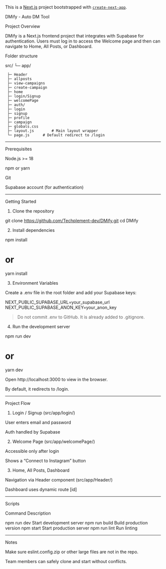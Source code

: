 This is a [Next.js](https://nextjs.org) project bootstrapped with [`create-next-app`](https://github.com/vercel/next.js/tree/canary/packages/create-next-app).

DMify - Auto DM Tool

Project Overview

DMify is a Next.js frontend project that integrates with Supabase for authentication.
Users must log in to access the Welcome page and then can navigate to Home, All Posts, or Dashboard.

Folder structure

src/
 └─ app/
 
     ├─ Header
     ├─ allposts
     ├─ view-campaigns
     ├─ create-campaign
     ├─ home
     ├─ login/Signup 
     ├─ welcomePage
     ├─ auth/
     ├─ login
     ├─ signup
     ├─ profile
     ├─ campaign     
     ├─ globals.css
     ├─ layout.js        # Main layout wrapper
     └─ page.js      # Default redirect to /login
  
---

Prerequisites

Node.js >= 18

npm or yarn

Git

Supabase account (for authentication)



---

Getting Started

1. Clone the repository

git clone https://github.com/Techplement-dev/DMify.git
cd DMify

2. Install dependencies
   
npm install
# or
yarn install

3. Environment Variables

Create a .env file in the root folder and add your Supabase keys:

NEXT_PUBLIC_SUPABASE_URL=your_supabase_url
NEXT_PUBLIC_SUPABASE_ANON_KEY=your_anon_key

> Do not commit .env to GitHub. It is already added to .gitignore.

4. Run the development server



npm run dev
# or
yarn dev

Open http://localhost:3000 to view in the browser.

By default, it redirects to /login.



---

Project Flow

1. Login / Signup (src/app/login/)

User enters email and password

Auth handled by Supabase



2. Welcome Page (src/app/welcomePage/)

Accessible only after login

Shows a “Connect to Instagram” button



3. Home, All Posts, Dashboard

Navigation via Header component (src/app/Header/)

Dashboard uses dynamic route [id]





---

Scripts

Command	Description

npm run dev	Start development server
npm run build	Build production version
npm start	Start production server
npm run lint	Run linting



---

Notes

Make sure eslint.config.zip or other large files are not in the repo.

Team members can safely clone and start without conflicts.
